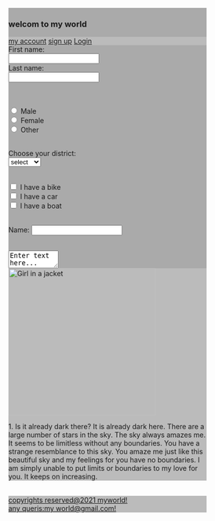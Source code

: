 <!DOCTYPE html>
<html lang="en">
<head>
<title>Page Title</title>
<meta charset="UTF-8">
<meta name="viewport" content="width=device-width, initial-scale=1">
<style>
* {
  box-sizing: border-box;
}

/* Style the body */
body {
  font-family: Arial, Helvetica, sans-serif;
  margin: 0;
}
.column {
  float: left;
  width: 50%;
  padding: 10px;
  height: 100px; /* Should be removed. Only for demonstration */
}

.column13 {
  float: left;
  width: 50%;
  padding: 10px;
  height: auto; /* Should be removed. Only for demonstration */
}
/* Header/logo Title */
.header {
  padding: 80px;
  text-align: center;
  background: #1abc9c;
  color: white;
}

/* Increase the font size of the heading */
.header h1 {
  font-size: 50px;
}

/* Style the top navigation bar */
.navbar {
  overflow: hidden;
  background-color: #333;
}

/* Style the navigation bar links */
.navbar a {
  float: left;
  display: block;
  color: white;
  text-align: center;
  padding: 14px 20px;
  text-decoration: none;
}

/* Right-aligned link */
.navbar a.right {
  float: right;
}

/* Change color on hover */
.navbar a:hover {
  background-color: #ddd;
  color: black;
}



/* Create two unequal columns that sits next to each other */
/* Sidebar/left column */
.side {
  -ms-flex: 30%; /* IE10 */
  flex: 30%;
  background-color: #f1f1f1;
  padding: 20px;
}

/* Main column */
.main {   
  -ms-flex: 70%; /* IE10 */
  flex: 70%;
  background-color: white;
  padding: 20px;
}

/* Fake image, just for this example */
.fakeimg {
  background-color: #aaa;
  width: 100%;
  padding: 20px;
}

/* Footer */
.footer {
  padding: 20px;
  text-align: center;
  background: #ddd;
}

/* Responsive layout - when the screen is less than 700px wide, make the two columns stack on top of each other instead of next to each other */
@media screen and (max-width: 700px) {
  .row {   
    flex-direction: column;
  }
}

/* Responsive layout - when the screen is less than 400px wide, make the navigation links stack on top of each other instead of next to each other */
@media screen and (max-width: 400px) {
  .navbar a {
    float: none;
    width: 100%;
  }
}
.row:after {
  content: "";
  display: table;
  clear: both;
}
</style>
</head>
<body>
<div class="row">
  <div class="column" style="background-color:#aaa;">
     <h3>welcom to my world</h3>
  </div>
  <div class="column navbar" style="background-color:#bbb;">
   <a href="#" class="right">my account</a>
  <a href="#" class="right">sign up</a>
  <a href="#" class="right">Login</a>
  </div>
</div>


<div class="row">
  <div class="column13" style="background-color:#aaa;">
    <div class="row">
  <div class="side">
   

<form action="/action_page.php">
  <label for="fname">First name:</label><br>
  <input type="text" id="fname" name="fname" value=" "><br>
  <label for="lname">Last name:</label><br>
  <input type="text" id="lname" name="lname" value=" "><br><br>
 
</form> 
</div>
</div>
<br>
  <div class="main">
    <form action="/action_page.php">  
  <input type="radio" id="male" name="gender" value="male">
  <label for="male">Male</label><br>
  <input type="radio" id="female" name="gender" value="female">
  <label for="female">Female</label><br>
  <input type="radio" id="other" name="gender" value="other">
  <label for="other">Other</label>

 
</form>
<br>




<form action="/action_page.php">
  <label for="district">Choose your district:</label>
  <br>
  <select name="district" id="cars">
    <option value="select">select</option>
    <option value="kurnool">kurnool</option>
    <option value="kadapa">kadapa</option>
    <option value="nellur">nellur</option>
  </select>

  
</form>
<br>




  

<form action="/action_page.php">
  <input type="checkbox" id="vehicle1" name="vehicle1" value="Bike">
  <label for="vehicle1"> I have a bike</label><br>
  <input type="checkbox" id="vehicle2" name="vehicle2" value="Car">
  <label for="vehicle2"> I have a car</label><br>
  <input type="checkbox" id="vehicle3" name="vehicle3" value="Boat">
  <label for="vehicle3"> I have a boat</label><br><br>
  
</form>

  </div>
  <form action="/action_page.php" id="usrform">
  Name: <input type="text" name="usrname">
  
</form>
<br>
<textarea rows="2" cols="10" name="comment" form="usrform">
Enter text here...</textarea>


  </div>
  <div class="column13 " style="background-color:#bbb;">
 <img src="img_girl.jpg" alt="Girl in a jacket" width="300" height="300px"> 

<br>
<p>1. Is it already dark there? It is already dark here. There are a large number of stars in the sky. The sky always amazes me. It seems to be limitless without any boundaries. You have a strange resemblance to this sky. You amaze me just like this beautiful sky and my feelings for you have no boundaries. I am simply unable to put limits or boundaries to my love for you. It keeps on increasing.</p>
  </div>
</div>


<br>


<div class="footer">
  <div class="row"> 
  <div class="column1 navbar" style="background-color:#bbb;">
   <a href="#" class="right">copyrights reserved@2021 myworld!</a>
  <div class="column2 navbar" style="background-color:#bbb;">
   <a href="#" class="left">any queris:my world@gmail.com!</a>
  </div>
      </div>

</div>

</div>
<br>

</body>
</html>
